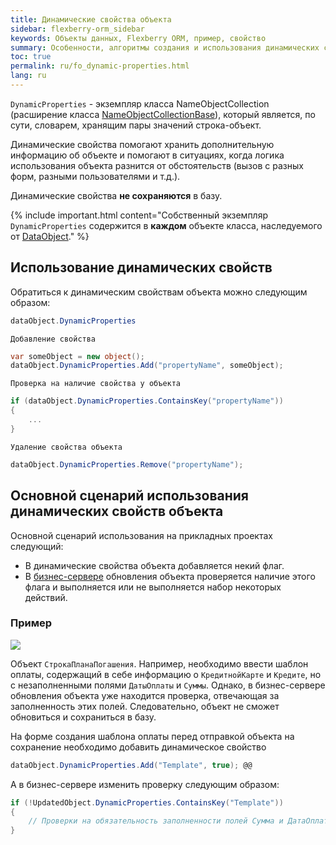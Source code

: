 ```yaml
---
title: Динамические свойства объекта
sidebar: flexberry-orm_sidebar
keywords: Объекты данных, Flexberry ORM, пример, свойство
summary: Особенности, алгоритмы создания и использования динамических свойств
toc: true
permalink: ru/fo_dynamic-properties.html
lang: ru
---
```


`DynamicProperties` - экземпляр класса NameObjectCollection (расширение класса [NameObjectCollectionBase](http://msdn.microsoft.com/ru-ru/library/system.collections.specialized.nameobjectcollectionbase.aspx)), который является, по сути, словарем, хранящим пары значений строка-объект.

Динамические свойства помогают хранить дополнительную информацию об объекте и помогают в ситуациях, когда логика использования объекта разнится от обстоятельств (вызов с разных форм, разными пользователями и т.д.).

Динамические свойства __не сохраняются__ в базу.

{% include important.html content="Собственный экземпляр `DynamicProperties` содержится в __каждом__ объекте класса, наследуемого от [DataObject](fo_data-object.html)." %}

## Использование динамических свойств

Обратиться к динамическим свойствам объекта можно следующим образом:

```csharp
dataObject.DynamicProperties
```

`Добавление свойства`

```csharp
var someObject = new object();
dataObject.DynamicProperties.Add("propertyName", someObject);
```

`Проверка на наличие свойства у объекта`

```csharp
if (dataObject.DynamicProperties.ContainsKey("propertyName"))
{
    ...
}
```

`Удаление свойства объекта`

```csharp
dataObject.DynamicProperties.Remove("propertyName");
```

## Основной сценарий использования динамических свойств объекта

Основной сценарий использования на прикладных проектах следующий:

* В динамические свойства объекта добавляется некий флаг.
* В [бизнес-сервере](fo_business-server.html) обновления объекта проверяется наличие этого флага и выполняется или не выполняется набор некоторых действий.

### Пример

![](/images/pages/products/flexberry-orm/additional-features/templates.png)

Объект `СтрокаПланаПогашения`. Например, необходимо ввести шаблон оплаты, содержащий в себе информацию о `КредитнойКарте` и `Кредите`, но с незаполненными полями `ДатыОплаты` и `Суммы`. Однако, в бизнес-сервере обновления объекта уже находится проверка, отвечающая за заполненность этих полей. Следовательно, объект не сможет обновиться и сохраниться в базу.

На форме создания шаблона оплаты перед отправкой объекта на сохранение необходимо добавить динамическое свойство 

```csharp
dataObject.DynamicProperties.Add("Template", true); @@
```

А в бизнес-сервере изменить проверку следующим образом:

```csharp
if (!UpdatedObject.DynamicProperties.ContainsKey("Template"))
{
    // Проверки на обязательность заполненности полей Сумма и ДатаОплаты
}
```
